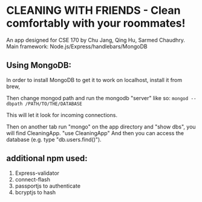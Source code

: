 CLEANING WITH FRIENDS - Clean comfortably with your roommates! 
=======================
An app designed for CSE 170 by Chu Jang, Qing Hu, Sarmed Chaudhry.
Main framework: Node.js/Express/handlebars/MongoDB


Using MongoDB: 
--------------
In order to install MongoDB to get it to work on localhost, install it from brew,

Then change mongod path and run the mongodb "server" like so: ```mongod --dbpath /PATH/TO/THE/DATABASE```

This will let it look for incoming connections.

Then on another tab run "mongo" on the app directory and "show dbs", you will find CleaningApp. "use CleaningApp" 
And then you can access the database (e.g. type "db.users.find()").

additional npm used:
------------
1. Express-validator
2. connect-flash
3. passportjs to authenticate
4. bcryptjs to hash
